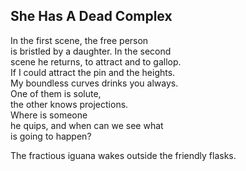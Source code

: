 She Has A Dead Complex
----------------------
In the first scene, the free person  
is bristled by a daughter. In the second  
scene he returns, to attract and to gallop.  
If I could attract the pin and the heights.  
My boundless curves drinks you always.  
One of them is solute,  
the other knows projections.  
Where is someone  
he quips, and when can we see what  
is going to happen?  
  
The fractious iguana wakes outside the friendly flasks.  
